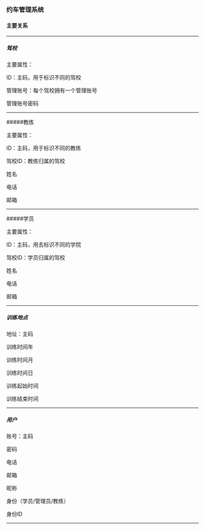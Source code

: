 ### 约车管理系统

#### 主要关系

---

##### 驾校

主要属性：

ID：主码，用于标识不同的驾校

管理账号：每个驾校拥有一个管理账号

管理账号密码

---

#####教练

主要属性：

ID：主码，用于标识不同的教练

驾校ID：教练归属的驾校

姓名

电话

邮箱

---

#####学员

主要属性：

ID：主码，用去标识不同的学院

驾校ID：学员归属的驾校

姓名

电话

邮箱

---

##### 训练地点

地址：主码

训练时间年

训练时间月

训练时间日

训练起始时间

训练结束时间

---

##### 用户

账号：主码

密码

电话

邮箱

昵称

身份（学员/管理员/教练）

身份ID

---



